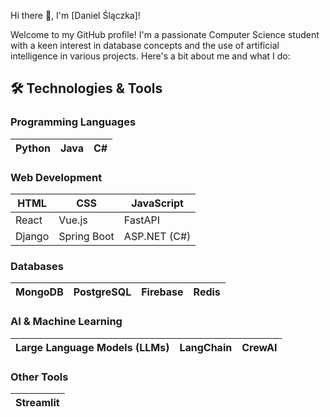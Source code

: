 Hi there 👋, I'm [Daniel Ślączka]!

Welcome to my GitHub profile! I'm a passionate Computer Science student with a keen interest in database concepts and the use of artificial intelligence in various projects. Here's a bit about me and what I do:

## 🛠️ Technologies & Tools

### Programming Languages

| Python | Java | C# |
|--------|------|----|

### Web Development

| HTML | CSS | JavaScript |
|------|-----|------------|
| React | Vue.js | FastAPI |
| Django | Spring Boot | ASP.NET (C#) |

### Databases

| MongoDB | PostgreSQL | Firebase | Redis |
|---------|------------|----------|-------|

### AI & Machine Learning

| Large Language Models (LLMs) | LangChain | CrewAI |
|------------------------------|---------------------|---------------------|

### Other Tools

| Streamlit |
|-----------|

